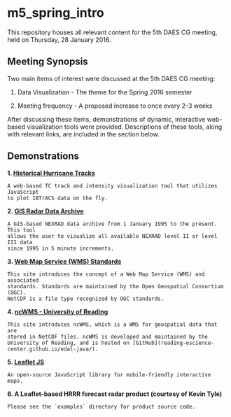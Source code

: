 m5_spring_intro
===============

This repository houses all relevant content for the 5th DAES CG meeting, held
on Thursday, 28 January 2016.

Meeting Synopsis
----------------
Two main items of interest were discussed at the 5th DAES CG meeting:

1. Data Visualization - The theme for the Spring 2016 semester

2. Meeting frequency - A proposed increase to once every 2-3 weeks

After discussing these items, demonstrations of dynamic, interactive web-based
visualization tools were provided. Descriptions of these tools, along with 
relevant links, are included in the section below.

Demonstrations
--------------
**1. [Historical Hurricane Tracks](https://coast.noaa.gov/hurricanes)**

	A web-based TC track and intensity visualization tool that utilizes JavaScript
	to plot IBTrACS data on the fly.

**2. [GIS Radar Data Archive](http://gis.ncdc.noaa.gov/map/viewer/#app=cdo&cfg=radar&theme=radar&display=nexrad)**

	A GIS-based NEXRAD data archive from 1 January 1995 to the present. This tool
	allows the user to visualize all available NEXRAD level II or level III data 
	since 1995 in 5 minute increments.

**3. [Web Map Service (WMS) Standards](http://www.opengeospatial.org/standards/wms)**

	This site introduces the concept of a Web Map Service (WMS) and associated 
	standards. Standards are maintained by the Open Geospatial Consortium (OGC).
	NetCDF is a file type recognized by OGC standards.

**4. [ncWMS - University of Reading](http://www.resc.rdg.ac.uk/trac/ncWMS/)**

	This site introduces ncWMS, which is a WMS for geospatial data that are
	stored in NetCDF files. ncWMS is developed and maintained by the 
	University of Reading, and is hosted on [GitHub](reading-escience-center.github.io/edal-java/).

**5. [Leaflet JS](http://leafletjs.com)**

	An open-source JavaScript library for mobile-friendly interactive maps.

**6. A Leaflet-based HRRR forecast radar product (courtesy of Kevin Tyle)**

	Please see the `examples` directory for product source code.
